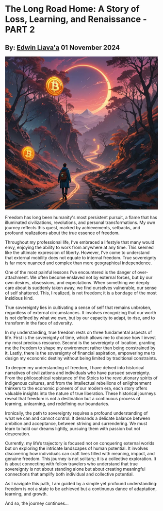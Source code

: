 # The Long Road Home: A Story of Loss, Learning, and Renaissance - PART 2
## By: [Edwin Liava'a](https://github.com/EdwinLiavaa) 01 November 2024

<p align="center">
 <img width="600" src="https://github.com/EdwinLiavaa/liavaa.space/blob/main/blog/20241101/pic.png">
</p>

Freedom has long been humanity's most persistent pursuit, a flame that has illuminated civilizations, revolutions, and personal transformations. My own journey reflects this quest, marked by achievements, setbacks, and profound realizations about the true essence of freedom.

Throughout my professional life, I’ve embraced a lifestyle that many would envy, enjoying the ability to work from anywhere at any time. This seemed like the ultimate expression of liberty. However, I’ve come to understand that external mobility does not equate to internal freedom. True sovereignty is far more nuanced and complex than mere geographical independence.

One of the most painful lessons I’ve encountered is the danger of over-attachment. We often become enslaved not by external forces, but by our own desires, obsessions, and expectations. When something we deeply care about is suddenly taken away, we find ourselves vulnerable, our sense of self shattered. This, I realized, is not freedom; it is a bondage of the most insidious kind.

True sovereignty lies in cultivating a sense of self that remains unbroken, regardless of external circumstances. It involves recognizing that our worth is not defined by what we own, but by our capacity to adapt, to rise, and to transform in the face of adversity.

In my understanding, true freedom rests on three fundamental aspects of life. First is the sovereignty of time, which allows me to choose how I invest my most precious resource. Second is the sovereignty of location, granting me the freedom to shape my environment rather than being constrained by it. Lastly, there is the sovereignty of financial aspiration, empowering me to design my economic destiny without being limited by traditional constraints.

To deepen my understanding of freedom, I have delved into historical narratives of civilizations and individuals who have pursued sovereignty. From the philosophical resistance of the Stoics to the revolutionary spirits of indigenous cultures, and from the intellectual rebellions of enlightenment thinkers to the economic pioneers of our modern era, each story offers valuable insights into the nature of true liberation. These historical journeys reveal that freedom is not a destination but a continuous process of learning, unlearning, and redefining our boundaries.

Ironically, the path to sovereignty requires a profound understanding of what we can and cannot control. It demands a delicate balance between ambition and acceptance, between striving and surrendering. We must learn to hold our dreams lightly, pursuing them with passion but not desperation.

Currently, my life’s trajectory is focused not on conquering external worlds but on exploring the intricate landscapes of human potential. It involves discovering how individuals can craft lives filled with meaning, impact, and genuine freedom. This journey is not solitary; it is a collective exploration. It is about connecting with fellow travelers who understand that true sovereignty is not about standing alone but about creating meaningful connections that amplify both individual and collective potential.

As I navigate this path, I am guided by a simple yet profound understanding: freedom is not a state to be achieved but a continuous dance of adaptation, learning, and growth. 

And so, the journey continues...



